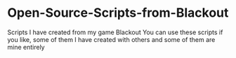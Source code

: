 # Open-Source-Scripts-from-Blackout
Scripts I have created from my game Blackout
You can use these scripts if you like, some of them I have created with others and some of them are mine entirely
